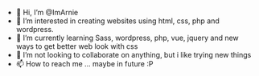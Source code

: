 - 👋 Hi, I’m @ImArnie
- 👀 I’m interested in creating websites using html, css, php and wordpress. 
- 🌱 I’m currently learning Sass, wordpress, php, vue, jquery and new ways to get better web look with css
- 💞️ I’m not looking to collaborate on anything, but i like trying new things
- 📫 How to reach me ... maybe in future :P

<!---
ImArnie/ImArnie is a ✨ special ✨ repository because its `README.md` (this file) appears on your GitHub profile.
You can click the Preview link to take a look at your changes.
--->
